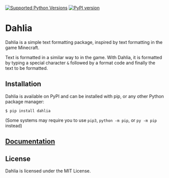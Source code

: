 [![Supported Python Versions](https://img.shields.io/pypi/pyversions/dahlia)](https://pypi.python.org/pypi/dahlia)
[![PyPI version](https://badge.fury.io/py/dahlia.svg)](https://badge.fury.io/py/dahlia)

# Dahlia

Dahlia is a simple text formatting package, inspired by text formatting in the game Minecraft.

Text is formatted in a similar way to in the game. With Dahlia, it is formatted by typing a special character `&` followed by a format code and finally the text to be formatted.

## Installation

Dahlia is available on PyPI and can be installed with pip, or any other Python package manager:

```
$ pip install dahlia
```
(Some systems may require you to use `pip3`, `python -m pip`, or `py -m pip` instead)

## [Documentation]

## License

Dahlia is licensed under the MIT License.

[Documentation]: https://dahlia-lib.github.io/dahlia/